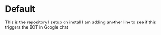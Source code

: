 # Default
This is the repository I setup on install
I am adding another line to see if this triggers the BOT in Google chat
